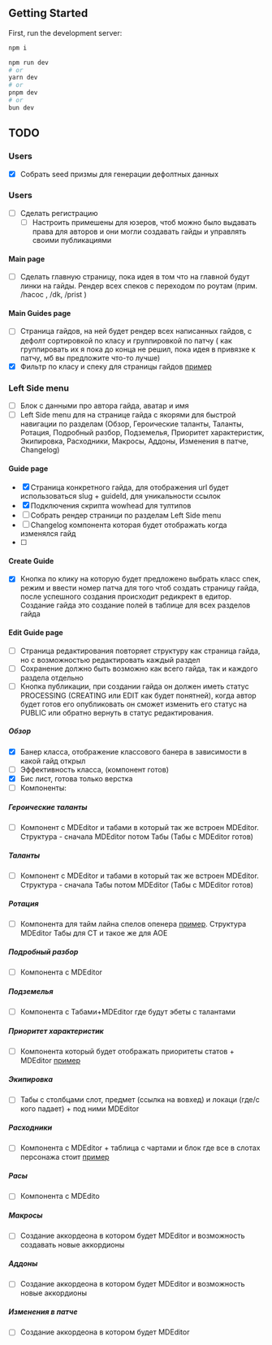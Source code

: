 ## Getting Started
First, run the development server:

```bash
npm i

npm run dev
# or
yarn dev
# or
pnpm dev
# or
bun dev
```

## TODO

### Users
 - [x] Собрать seed призмы для генерации дефолтных данных

### Users
 - [ ] Сделать регистрацию
	 - [ ] Настроить примешены для юзеров, чтоб можно было выдавать права для авторов и они могли создавать гайды и управлять своими публикациями 
 
#### Main page
- [ ] Сделать главную страницу, пока идея в том что на главной будут линки на гайды. Рендер всех спеков с переходом по роутам (прим. /hacoc , /dk, /prist )

#### Main Guides page
- [ ] Страница гайдов, на ней будет рендер всех написанных гайдов, с дефолт сортировкой по класу и группировкой по патчу ( как группировать их я пока до конца не решил, пока идея в привязке к патчу, мб вы предложите что-то лучше) 
- [x] Фильтр по класу и спеку для страницы гайдов [пример](https://imgur.com/a2wo3lK) 
 
### Left Side menu
- [ ]  Блок с данными про автора гайда, аватар и имя
- [ ] Left Side menu для на странице гайда  с якорями для быстрой навигации по разделам (Обзор, Героические таланты, Таланты, Ротация, Подробный разбор, Подземелья, Приоритет характеристик, Экипировка, Расходники, Макросы, Аддоны, Изменения в патче, Changelog)

#### Guide page
- [x] Страница конкретного гайда, для отображения url будет использоваться slug + guideId, для уникальности ссылок 
- [x] Подключения скрипта wowhead для тултипов
- [ ] Собрать рендер страници по разделам Left Side menu
- [ ] Changelog компонента которая будет отображать когда изменялся гайд
- [ ] 
#### Create Guide
- [x] Кнопка по клику на которую будет предложено выбрать класс спек, режим и ввести номер патча для того чтоб создать страницу гайда, после успешного создания происходит редикрект в едитор. Создание гайда это создание полей в таблице для всех разделов гайда

#### Edit Guide page
- [ ]  Страница редактирования повторяет структуру как страница гайда, но с возможностью редактировать каждый раздел
- [ ] Сохранение должно быть возможно как всего гайда, так и каждого раздела отдельно
- [ ] Кнопка публикации, при создании гайда он должен иметь статус PROCESSING (CREATING или EDIT как будет понятней), когда автор будет готов его опубликовать он сможет изменить его статус на PUBLIC или обратно вернуть в статус редактирования.
##### Обзор
- [x] Банер класса, отображение классового банера в зависимости в какой гайд открыл
- [ ] Эффективность класса, (компонент готов)
- [x] Бис лист, готова только верстка
- [ ] Компоненты:
#####  Героические таланты
- [ ] Компонент с MDEditor и табами в который так же встроен MDEditor. Структура - сначала MDEditor  потом Табы (Табы с MDEditor готов)
##### Таланты
- [ ] Компонент с MDEditor и табами в который так же встроен MDEditor. Структура - сначала Табы потом MDEditor  (Табы с MDEditor готов)
##### Ротация
- [ ] Компонента для тайм лайна спелов опенера [пример](https://imgur.com/ULsWWac). Структура MDEditor Табы для СТ и такое же для АОЕ
##### Подробный разбор
- [ ] Компонента с MDEditor 
##### Подземелья
- [ ] Компонента с Табами+MDEditor где будут эбеты с талантами
##### Приоритет характеристик
- [ ] Компонента который будет отображать приоритеты статов + MDEditor [пример](https://imgur.com/undefined) 
##### Экипировка
- [ ] Табы с столбцами слот, предмет (ссылка на вовхед) и локаци (где/с кого падает) + под ними MDEditor
##### Расходники
- [ ] Компонента с MDEditor + таблица с чартами и блок где все в слотах персонажа стоит [пример](https://imgur.com/KSA0iB1)
##### Расы
- [ ] Компонента с MDEdito
##### Макросы
- [ ] Создание аккордеона  в котором будет MDEditor и возможность создавать новые аккордионы
##### Аддоны
- [ ] Создание аккордеона в котором будет MDEditor  и возможность новые аккордионы
##### Изменения в патче
- [ ] Создание аккордеона в котором будет MDEditor 
